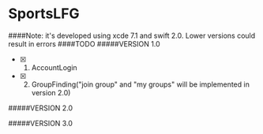 # SportsLFG
####Note: it's developed using xcde 7.1 and swift 2.0. Lower versions could result in errors
####TODO
#####VERSION 1.0

- [x] 1.  AccountLogin
- [x] 2.  GroupFinding("join group" and "my groups" will be implemented in version 2.0)


#####VERSION 2.0

#####VERSION 3.0
